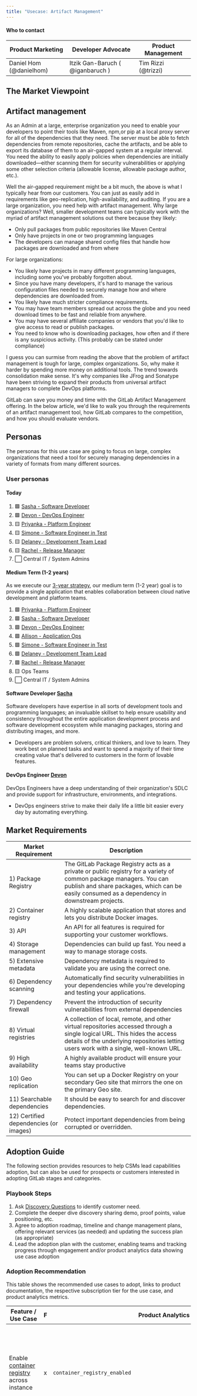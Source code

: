 ```yaml
---
title: "Usecase: Artifact Management"
---
```


#### Who to contact

| Product Marketing | Developer Advocate | Product Management |
| ---- | --- | --- |
| Daniel Hom (@danielhom)  | Itzik Gan-Baruch ( @iganbaruch ) | Tim Rizzi (@trizzi) |

## The Market Viewpoint

## Artifact management

As an Admin at a large, enterprise organization you need to enable your developers to point their tools like Maven, npm,or pip at a local proxy server for all of the dependencies that they need. The server must be able to fetch dependencies from remote repositories, cache the artifacts, and be able to export its database of them to an air-gapped system at a regular interval. You need the ability to easily apply policies when dependencies are initially downloaded—either scanning them for security vulnerabilities or applying some other selection criteria (allowable license, allowable package author, etc.).

Well the air-gapped requirement might be a bit much, the above is what I typically hear from our customers. You can just as easily add in requirements like geo-replication, high-availability, and auditing. If you are a large organization, you need help with artifact management. Why large organizations? Well, smaller development teams can typically work with the myriad of artifact management solutions out there because they likely:

- Only pull packages from public repositories like Maven Central
- Only have projects in one or two programming languages
- The developers can manage shared config files that handle how packages are downloaded and from where

For large organizations:

- You likely have projects in many different programming languages, including some you've probably forgotten about.
- Since you have many developers, it's hard to manage the various configuration files needed to securely manage how and where dependencies are downloaded from.
- You likely have much stricter compliance requirements.
- You may have team members spread out across the globe and you need download times to be fast and reliable from anywhere.
- You may have several affiliate companies or vendors that you'd like to give access to read or publish packages.
- You need to know who is downloading packages, how often and if there is any suspicious activity. (This probably can be stated under compliance)

I guess you can surmise from reading the above that the problem of artifact management is tough for large, complex organizations. So, why make it harder by spending more money on additional tools. The trend towards consolidation make sense. It's why companies like JFrog and Sonatype have been striving to expand their products from universal artifact managers to complete DevOps platforms.

GitLab can save you money and time with the GitLab Artifact Management offering. In the below article, we'd like to walk you through the requirements of an artifact management tool, how GitLab compares to the competition, and how you should evaluate vendors.

## Personas

The personas for this use case are going to focus on large, complex organizations that need a tool for securely managing dependencies in a variety of formats from many different sources.

### User personas

#### Today

1. 🟩 [Sasha - Software Developer](/handbook/product/personas/#sasha-software-developer)
1. 🟩 [Devon - DevOps Engineer](/handbook/product/personas/)
1. 🟨 [Priyanka - Platform Engineer](/handbook/product/personas/#priyanka-platform-engineer)
1. 🟨 [Simone - Software Engineer in Test](/handbook/product/personas/#simone-software-engineer-in-test)
1. 🟨 [Delaney - Development Team Lead](/handbook/product/personas/#delaney-development-team-lead)
1. 🟨 [Rachel - Release Manager](/handbook/product/personas/#rachel-release-manager)
1. ⬜️ Central IT / System Admins

#### Medium Term (1-2 years)

As we execute our [3-year strategy](https://about.gitlab.com/direction/#3-year-strategy), our medium term (1-2 year) goal is to provide a single application that enables collaboration between cloud native development and platform teams.

1. 🟩 [Priyanka - Platform Engineer](/handbook/product/personas/#priyanka-platform-engineer)
1. 🟩 [Sasha - Software Developer](/handbook/product/personas/#sasha-software-developer)
1. 🟩 [Devon - DevOps Engineer](/handbook/product/personas/)
1. 🟩 [Allison - Application Ops](/handbook/product/personas/#allison-application-ops)
1. 🟩 [Simone - Software Engineer in Test](/handbook/product/personas/#simone-software-engineer-in-test)
1. 🟩 [Delaney - Development Team Lead](/handbook/product/personas/#delaney-development-team-lead)
1. 🟩 [Rachel - Release Manager](/handbook/product/personas/#rachel-release-manager)
1. 🟨 Ops Teams
1. ⬜️ Central IT / System Admins

#### Software Developer [Sacha](/handbook/product/personas/#sasha-software-developer)

Software developers have expertise in all sorts of development tools and programming languages; an invaluable skillset to help ensure usability and consistency throughout the entire application development process and software development ecosystem while managing packages, storing and distributing images, and more.

- Developers are problem solvers, critical thinkers, and love to learn. They work best on planned tasks and want to spend a majority of their time creating value that's delivered to customers in the form of lovable features.

#### DevOps Engineer [Devon](/handbook/product/personas/)

DevOps Engineers have a deep understanding of their organization's SDLC and provide support for infrastructure, environments, and integrations.

- DevOps engineers strive to make their daily life a little bit easier every day by automating everything.

## Market Requirements

| Market Requirement                    | Description |
|---------                              |-------------|
| 1) Package Registry                   | The GitLab Package Registry acts as a private or public registry for a variety of common package managers. You can publish and share packages, which can be easily consumed as a dependency in downstream projects.|
| 2) Container registry                 | A highly scalable application that stores and lets you distribute Docker images. |
| 3) API                                | An API for all features is required for supporting your customer workflows.       |
| 4) Storage management                 | Dependencies can build up fast. You need a way to manage storage costs.          |
| 5) Extensive metadata                 | Dependency metadata is required to validate you are using the correct one.       |
| 6) Dependency scanning                | Automatically find security vulnerabilities in your dependencies while you're developing and testing your applications.  |
| 7) Dependency firewall                | Prevent the introduction of security vulnerabilities from external dependencies  |
| 8) Virtual registries                 | A collection of local, remote, and other virtual repositories accessed through a single logical URL. This hides the access details of the underlying repositories letting users work with a single, well-known URL.          |
| 9) High availability                  | A highly available product will ensure your teams stay productive                |
| 10) Geo replication                   | You can set up a Docker Registry on your secondary Geo site that mirrors the one on the primary Geo site.           |
| 11) Searchable dependencies           | It should be easy to search for and discover dependencies.                       |
| 12) Certified dependencies (or images)| Protect important dependencies from being corrupted or overridden.               |

## Adoption Guide

The following section provides resources to help CSMs lead capabilities adoption, but can also be used for prospects or customers interested in adopting GitLab stages and categories.

### Playbook Steps

1. Ask [Discovery Questions](#discovery-questions) to identify customer need.
2. Complete the deeper dive discovery sharing demo, proof points, value positioning, etc.
3. Agree to adoption roadmap, timeline and change management plans, offering relevant services (as needed) and updating the success plan (as appropriate)
4. Lead the adoption plan with the customer, enabling teams and tracking progress through engagement and/or product analytics data showing use case adoption

### Adoption Recommendation

This table shows the recommended use cases to adopt, links to product documentation, the respective subscription tier for the use case,  and product analytics metrics.

| Feature / Use Case                                           | F  | Product Analytics | Notes |
| ------------------------------------------------------------ | ---| ----------------- | ----  |
| Enable [container registry](https://docs.gitlab.com/ee/administration/packages/container_registry.html#enable-the-container-registry) across instance | x |`container_registry_enabled`        |   The Container Registry is enabled by default, but it can be turned off by an Administrator or by adjusting the project's settings.   |
| [Publish packages to your project](https://docs.gitlab.com/ee/user/packages/package_registry/#use-gitlab-cicd-to-build-packages) | x |`counts.projects_with_packages`        |   This metric looks at the number of projects with at least one package. (all formats) It can be used to get a high-level overview of adoption amongst an organization. |
| [Publish packages to your project](https://docs.gitlab.com/ee/user/packages/package_registry/#use-gitlab-cicd-to-build-packages) | x |`counts_monthly.packages`        |   This metric measures the total number of packages (all formats) published monthly. It can be used directionally to understand if adoption is growing or shrinking.  |
| [Publish packages to your project](https://docs.gitlab.com/ee/user/packages/package_registry/#use-gitlab-cicd-to-build-packages) | x |`redis_hll_counters.user_packages.user_packages_total_unique_counts_monthly`        |   This metric measures the total number of users (all formats) that published a package in a given month.  |
| [Publish packages using a Deploy Token](https://docs.gitlab.com/ee/user/packages/package_registry/#authenticate-with-the-registry) | x |`counts.package_events_i_package_push_package_by_deploy_token`        |   This metric measures the monthly number of packages published using a Deploy Token. This important metric signifies that adoption of the Package Registry has matured into the customers' production workflows.   |
| [Pull packages as a Guest](https://docs.gitlab.com/ee/user/permissions.html#project-members-permissions) | x |`counts.package_events_i_package_pull_package_by_guest`        |   This metric measures the monthly number of packages downloaded by a Guest user. This metric signifies broader adoption as well. As it means that several different teams and projects are consuming packages.   |
| [Publish npm packages](https://docs.gitlab.com/ee/user/packages/npm_registry/#publish-an-npm-package) | x |`redis_hll_counters.user_packages.i_package_npm_user_monthly`        |   This metric measures the monthly number of users publishing npm packages   |
| [Publish Maven packages](https://docs.gitlab.com/ee/user/packages/maven_repository/#publish-a-package) | x |`redis_hll_counters.user_packages.i_package_maven_user_monthly`        |   This metric measures the monthly number of users publishing Maven packages   |
| [Publish PyPI packages](https://docs.gitlab.com/ee/user/packages/pypi_repository/) | x |`redis_hll_counters.user_packages.i_package_pypi_user_monthly`        |   This metric measures the monthly number of users publishing PyPI packages   |
| [Publish Composer packages](https://docs.gitlab.com/ee/user/packages/composer_repository/#publish-a-composer-package-by-using-cicd) | x |`redis_hll_counters.user_packages.i_package_composer_user_monthly`        |   This metric measures the monthly number of users publishing Composer packages   |
| [Publish NuGet packages](https://docs.gitlab.com/ee/user/packages/nuget_repository/#publish-a-nuget-package-by-using-cicd) | x |`redis_hll_counters.user_packages.i_package_nuget_user_monthly`        |   This metric measures the monthly number of users publishing NuGet packages   |
| [Publish Generic packages](https://docs.gitlab.com/ee/user/packages/generic_packages/) | x |`redis_hll_counters.user_packages.i_package_generic_user_monthly`        |   This metric measures the monthly number of users publishing generic packages   |
| [Publish Conan packages](https://docs.gitlab.com/ee/user/packages/conan_repository/#publish-a-conan-package-by-using-cicd) | x |`redis_hll_counters.user_packages.i_package_conan_user_monthly`        |   This metric measures the monthly number of users publishing Conan packages   |
| [Publish Helm charts](https://docs.gitlab.com/ee/user/packages/helm_repository/#use-cicd-to-publish-a-helm-package) | x |`redis_hll_counters.user_packages.i_package_helm_user_monthly`        |   This metric measures the monthly number of users publishing Helm charts   |

### Discovery Questions

- Are you using GitLab for CI?
  - Do you currently containerize your apps?
    - If yes, what container registry are you using?
    - What percentage of your projects are building containers?
    - Which features are important to you in a container registry?
    - Do you have customized workflows or requirements?
    - What is working / not working about your current container registry?
  - Do you package any libraries? Are you planning to?
    - What languages are you using?
    - Which features are important to you in a package registry?
    - What is working / not working about your current package registry?
  - Do you want to provide public access to any of your containers or packages?

#### Additional Documentation Links

- [Use CI/CD to build packages](https://docs.gitlab.com/ee/user/packages/package_registry/#use-gitlab-cicd-to-build-packages)
- [Build and push images using CI/CD](https://docs.gitlab.com/ee/user/packages/container_registry/#build-and-push-by-using-gitlab-cicd)
- [Avoid Docker Hub rate limits with the Dependency Proxy](https://docs.gitlab.com/ee/user/packages/dependency_proxy/#docker-hub-rate-limits-and-the-dependency-proxy)

#### Enablement and Training

- [Package roadmap review - March 2022](https://youtu.be/gsSWEqX4dOA)
- [Helm Chart repository demo](https://youtu.be/B6K373-pAgw)
- [How to host all your packages in a single project](https://youtu.be/ui2nNBwN35c)
- [Fetch packages from npmjs.org when the package is not available in the GitLab NPM Registry](https://youtu.be/Do-5bmgvHOU)
- [Display more robust build data in the Package Registry](https://youtu.be/mo6q7mWmlfA)
- [Publish and share Composer dependencies](https://youtu.be/e_HqOOWuRoI)
- [Control access to the container registry](https://youtu.be/UyGEOLp_4E4)
- [How to remove Docker images using CI/CD (speedrun)](https://youtu.be/jDlFCrH9H7g)
- [Use the GitLab Dependency Proxy to proxy and cache images from DockeHub](https://youtu.be/fNTfL55fh5c)
- [Conan Repository Demo](https://youtu.be/7NYgJWg-w5w)

### Frequent customer questions

1. Do you support the formats I need?
1. Can I pull dependencies from external sources? Are they cached?
1. Can I prevent dependencies with known vulnerabilities from ever being downloaded?
1. Can the dependencies be made available reliably for my organization? (multi-region, highly available, air-gapped)
1. OK, but we really rely on this, is it reliable?
1. Is it secure?
1. We have many terabytes of dependencies, can you handle that?
1. We have millions of downloads/uploads per day, can you handle that?
1. We also need the ability to audit the logs and know who/what/when/how packages have been uploaded or downloaded.
1. My organization destroys the current instance of GitLab before installing the new version. Are my packages backed up?
1. How the heck are we going to migrate our existing packages from vendor `x` to GitLab?
1. Beyond the migration, how are we going to update all of our pipelines and cookbooks.
1. I'm kind of a stickler Meseeks, how available is the product really?
1. Does it integrate easily with CI?
1. Can I manage storage easily?
1. I need to be able to make the repository private but the registry public?
1. I work for a center of excellences at a large organization, is there a way to put a big ol' badge on a dependency so the developers know what's available to them and pick the right dependencies.
1. Can you help me to avoid dependency confusion and typosquatting attacks?
1. Can you tell me how permissions work?
1. I want packages to be immutable objects, is that how GitLab works?
1. What about customer support?
1. Is it easy to get started?
1. Do the docs make sense?
1. What happens if the registry goes down?
1. Is anybody using GitLab's offering? Do they like it?
1. How should I tag things?
1. Is there an API?
1. Can I view packages and their build data?
1. Can I see when something has gone wrong?
1. Can I search for a package by name/version/type/description/commit/build/ really anything
1. Can I upload a package through the app?
1. Does the app warn me when a package is not compliant or contains a known vulnerability?

